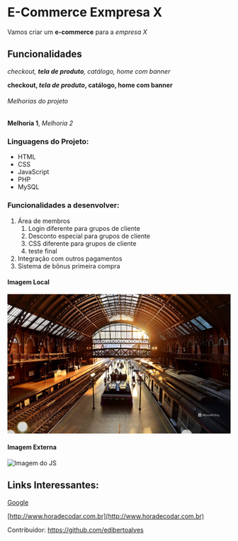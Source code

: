 # E-Commerce Exmpresa X

Vamos criar um **e-commerce** para a *empresa X*

## Funcionalidades

_checkout, **tela de produto**, catálogo, home com banner_

**checkout, _tela de produto_, catálogo, home com banner**

###### Melhorias do projeto

__Melhoria 1__, _Melhoria 2_

### Linguagens do Projeto:

* HTML
* CSS
* JavaScript
* PHP
* MySQL

### Funcionalidades a desenvolver:

1. Área de membros
    1. Login diferente para grupos de cliente
    2. Desconto especial para grupos de cliente
    3. CSS diferente para grupos de cliente
    4. teste final
2. Integração com outros pagamentos
3. Sistema de bônus primeira compra

#### Imagem Local

![Estação da Luz](img/BingWallpaper.jpg)

#### Imagem Externa

![Imagem do JS](https://upload.wikimedia.org/wikipedia/commons/thumb/9/99/Unofficial_JavaScript_logo_2.svg/800px-Unofficial_JavaScript_logo_2.svg.png)

## Links Interessantes:

[Google](https://www.google.com.br)

[http://www.horadecodar.com.br](http://www.horadecodar.com.br)

Contribuidor: https://github.com/edibertoalves